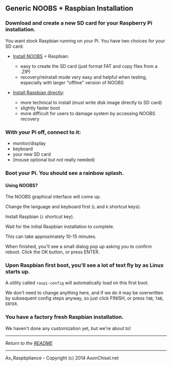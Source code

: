 
## Generic NOOBS + Raspbian Installation


### Download and create a new SD card for your Raspberry Pi installation.
    
You want stock Raspbian running on your Pi.  You have two choices for your SD card:

  - [Install NOOBS](http://www.raspberrypi.org/help/noobs-setup/) + Raspbian:

    - easy to create the SD card (just format FAT and copy files from a .ZIP)
    - recovery/reinstall mode very easy and helpful when testing, especially with larger "offline" version of NOOBS

  - [Install Raspbian directly](http://www.raspberrypi.org/documentation/installation/installing-images/README.md):

    - more technical to install (must write disk image directly to SD card)
    - slightly faster boot
    - more difficult for users to damage system by accessing NOOBS recovery



### With your Pi off, connect to it:

  - monitor/display
  - keyboard
  - your new SD card
  - (mouse optional but not really needed)


### Boot your Pi.  You should see a rainbow splash.

#### Using NOOBS?

The NOOBS graphical interface will come up.
    
Change the language and keyboard first (`L` and `K` shortcut keys).

Install Raspbian (`i` shortcut key).

Wait for the initial Raspbian installation to complete.

This can take approximately 10-15 minutes.

When finished, you'll see a small dialog pop up asking you to confirm reboot.
Click the OK button, or press ENTER.


### Upon Raspbian first boot, you'll see a lot of text fly by as Linux starts up.

A utility called `raspi-config` will automatically load on this first boot.

We don't need to change anything here, and if we do it may be overwritten by subsequent config steps anyway, so just click FINISH, or press `TAB`, `TAB`, `ENTER`.


### You have a factory fresh Raspbian installation.

We haven't done any customization yet, but we're about to!

------------------------------------------------------------------------------

*Return to the [README](../README.md)*

------------------------------------------------------------------------------

Ax_Raspbpliance - Copyright (c) 2014 AxonChisel.net
